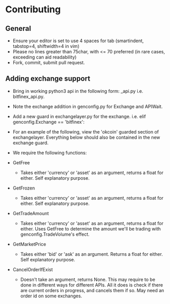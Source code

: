 # Contributing

## General
- Ensure your editor is set to use 4 spaces for tab (smartindent, tabstop=4, shiftwidth=4 in vim)
- Please no lines greater than 75char, with <= 70 preferred (in rare cases, exceeding can aid readability)
- Fork, commit, submit pull request.

## Adding exchange support
- Bring in working python3 api in the following form: <exchange>_api.py i.e. bitfinex_api.py.
- Note the exchange addition in genconfig.py for Exchange and APIWait.
- Add a new guard in exchangelayer.py for the exchange. i.e. elif genconfig.Exchange == 'bitfinex':
- For an example of the following, view the 'okcoin' guarded section of exchangelayer. Everything below should also be contained in the new exchange guard.

- We require the following functions:
- GetFree
    - Takes either 'currency' or 'asset' as an argument, returns a float for either. Self explanatory purpose.
- GetFrozen
    - Takes either 'currency' or 'asset' as an argument, returns a float for either. Self explanatory purpose.
- GetTradeAmount
    - Takes either 'currency' or 'asset' as an argument, returns a float for either. Uses GetFree to determine the amount we'll be trading with genconfig.TradeVolume's effect.
- GetMarketPrice
    - Takes either 'bid' or 'ask' as an argument. Returns a float for either. Self explanatory purpose.
- CancelOrderIfExist
    - Doesn't take an argument, returns None. This may require to be done in different ways for different APIs. All it does is check if there are current orders in progress, and cancels them if so. May need an order id on some exchanges.
